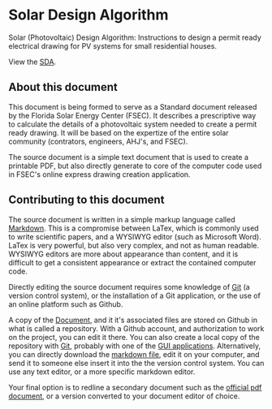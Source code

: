 # Solar Design Algorithm

Solar (Photovoltaic) Design Algorithm: Instructions to design a permit ready electrical drawing for PV systems for small residential houses.

View the [SDA](SDA.md).

## About this document

This document is being formed to serve as a Standard document released by the Florida Solar Energy Center (FSEC). It describes a prescriptive way to calculate the details of a photovoltaic system needed to create a permit ready drawing. It will be based on the expertize of the entire solar community (contrators, engineers, AHJ's, and FSEC).

The source document is a simple text document that is used to create a printable PDF, but also directly generate to core of the computer code used in FSEC's online express drawing creation application.

## Contributing to this document

The source document is written in a simple markup language called [Markdown](https://en.wikipedia.org/wiki/Markdown). This is a compromise between LaTex, which is commonly used to write scientific papers, and a WYSIWYG editor (such as Microsoft Word). LaTex is very powerful, but also very complex, and not as human readable. WYSIWYG editors are more about appearance than content, and it is difficult to get a consistent appearance or extract the contained computer code.

Directly editing the source document requires some knowledge of [Git](https://en.wikipedia.org/wiki/Git) (a version control system), or the installation of a Git application, or the use of an online platform such as Github.

A copy of the [Document](https://github.com/kshowalter/solar_design_algorithm/blob/master/SDA.md), and it it's associated files are stored on Github in what is called a repository. With a Github account, and authorization to work on the project, you can edit it there. You can also create a local copy of the repository with [Git](https://en.wikipedia.org/wiki/Git), probably with one of the [GUI applications](https://git-scm.com/downloads/guis). Alternatively, you can directly download the [markdown file](https://raw.githubusercontent.com/kshowalter/solar_design_algorithm/master/SDA.md), edit it on your computer, and send it to someone else insert it into the the version control system. You can use any text editor, or a more specific markdown editor.

Your final option is to redline a secondary document such as the [official pdf document](https://github.com/kshowalter/solar_design_algorithm/blob/master/SDA.pdf), or a version converted to your document editor of choice.
